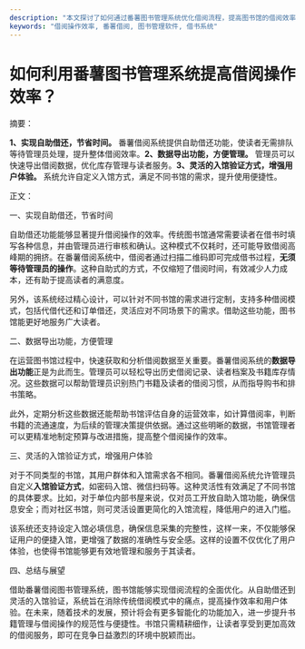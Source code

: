 ```yaml
---
description: "本文探讨了如何通过番薯图书管理系统优化借阅流程，提高图书馆的借阅效率。"
keywords: "借阅操作效率, 番薯借阅, 图书管理软件, 借书系统"
---
```

# 如何利用番薯图书管理系统提高借阅操作效率？

摘要：

**1、实现自助借还，节省时间。** 番薯借阅系统提供自助借还功能，使读者无需排队等待管理员处理，提升整体借阅效率。**2、数据导出功能，方便管理。** 管理员可以快速导出借阅数据，优化库存管理与读者服务。**3、灵活的入馆验证方式，增强用户体验。** 系统允许自定义入馆方式，满足不同书馆的需求，提升使用便捷性。

正文：

一、实现自助借还，节省时间

自助借还功能能够显著提升借阅操作的效率。传统图书馆通常需要读者在借书时填写各种信息，并由管理员进行审核和确认。这种模式不仅耗时，还可能导致借阅高峰期的拥挤。在番薯借阅系统中，借阅者通过扫描二维码即可完成借书过程，**无须等待管理员的操作**。这种自助式的方式，不仅缩短了借阅时间，有效减少人力成本，还有助于提高读者的满意度。

另外，该系统经过精心设计，可以针对不同书馆的需求进行定制，支持多种借阅模式，包括代借代还和订单借还，灵活应对不同场景下的需求。借助这些功能，图书馆能更好地服务广大读者。

二、数据导出功能，方便管理

在运营图书馆过程中，快速获取和分析借阅数据至关重要。番薯借阅系统的**数据导出功能**正是为此而生。管理员可以轻松导出历史借阅记录、读者档案及书籍库存情况。这些数据可以帮助管理员识别热门书籍及读者的借阅习惯，从而指导购书和排书策略。

此外，定期分析这些数据还能帮助书馆评估自身的运营效率，如计算借阅率，判断书籍的流通速度，为后续的管理决策提供依据。通过这些明晰的数据，书馆管理者可以更精准地制定预算与改进措施，提高整个借阅操作的效率。

三、灵活的入馆验证方式，增强用户体验

对于不同类型的书馆，其用户群体和入馆需求各不相同。番薯借阅系统允许管理员自定义**入馆验证方式**，如密码入馆、微信扫码等。这种灵活性有效满足了不同书馆的具体要求。比如，对于单位内部书屋来说，仅对员工开放自助入馆功能，确保信息安全；而对社区书馆，则可灵活设置更简化的入馆流程，降低用户的进入门槛。

该系统还支持设定入馆必填信息，确保信息采集的完整性，这样一来，不仅能够保证用户的便捷入馆，更增强了数据的准确性与安全感。这样的设置不仅优化了用户体验，也使得书馆能够更有效地管理和服务于其读者。

四、总结与展望

借助番薯借阅图书管理系统，图书馆能够实现借阅流程的全面优化。从自助借还到灵活的入馆验证，系统旨在消除传统借阅模式中的痛点，提高操作效率和用户体验。在未来，随着技术的发展，预计将会有更多智能化的功能加入，进一步提升书籍管理与借阅操作的规范性与便捷性。书馆只需精耕细作，让读者享受到更加高效的借阅服务，即可在竞争日益激烈的环境中脱颖而出。
